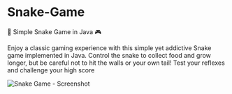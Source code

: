 # Snake-Game

🐍 Simple Snake Game in Java 🎮  

Enjoy a classic gaming experience with this simple yet addictive Snake game implemented in Java. Control the snake to collect food and grow longer, but be careful not to hit the walls or your own tail! Test your reflexes and challenge your high score


![Snake Game - Screenshot](https://github.com/samara6855/Snake-Game/assets/101248119/6a5ef6c3-faa1-433b-ab73-dab52a78d1a0)
